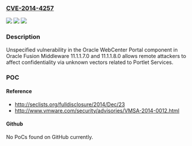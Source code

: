 ### [CVE-2014-4257](https://cve.mitre.org/cgi-bin/cvename.cgi?name=CVE-2014-4257)
![](https://img.shields.io/static/v1?label=Product&message=n%2Fa&color=blue)
![](https://img.shields.io/static/v1?label=Version&message=n%2Fa&color=blue)
![](https://img.shields.io/static/v1?label=Vulnerability&message=n%2Fa&color=brighgreen)

### Description

Unspecified vulnerability in the Oracle WebCenter Portal component in Oracle Fusion Middleware 11.1.1.7.0 and 11.1.1.8.0 allows remote attackers to affect confidentiality via unknown vectors related to Portlet Services.

### POC

#### Reference
- http://seclists.org/fulldisclosure/2014/Dec/23
- http://www.vmware.com/security/advisories/VMSA-2014-0012.html

#### Github
No PoCs found on GitHub currently.

